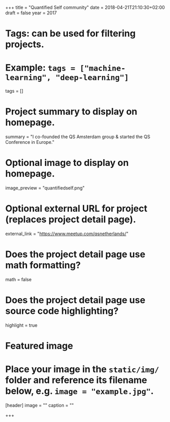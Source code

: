 +++
title = "Quantified Self community"
date = 2018-04-21T21:10:30+02:00
draft = false
year = 2017

# Tags: can be used for filtering projects.
# Example: `tags = ["machine-learning", "deep-learning"]`
tags = []

# Project summary to display on homepage.
summary = "I co-founded the QS Amsterdam group & started the QS Conference in Europe."

# Optional image to display on homepage.
image_preview = "quantifiedself.png"

# Optional external URL for project (replaces project detail page).
external_link = "https://www.meetup.com/qsnetherlands/"

# Does the project detail page use math formatting?
math = false

# Does the project detail page use source code highlighting?
highlight = true

# Featured image
# Place your image in the `static/img/` folder and reference its filename below, e.g. `image = "example.jpg"`.
[header]
image = ""
caption = ""

+++
